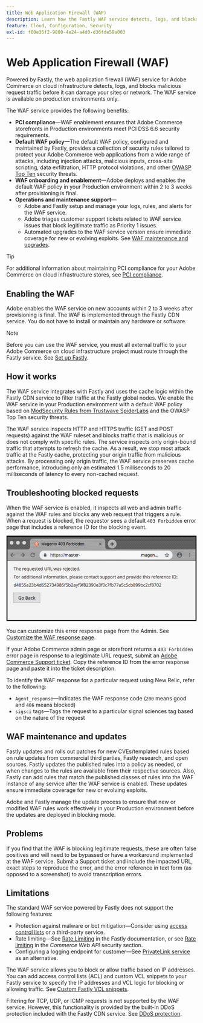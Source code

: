```yaml
---
title: Web Application Firewall (WAF)
description: Learn how the Fastly WAF service detects, logs, and blocks malicious request traffic before it can damage the Adobe Commerce network or sites.
feature: Cloud, Configuration, Security
exl-id: f00e35f2-9800-4e24-a4d0-d36fde59a003
---
```

# Web Application Firewall (WAF)

Powered by Fastly, the web application firewall (WAF) service for Adobe Commerce on cloud infrastructure detects, logs, and blocks malicious request traffic before it can damage your sites or network. The WAF service is available on production environments only.

The WAF service provides the following benefits:

- **PCI compliance**—WAF enablement ensures that Adobe Commerce storefronts in Production environments meet PCI DSS 6.6 security requirements.
- **Default WAF policy**—The default WAF policy, configured and maintained by Fastly, provides a collection of security rules tailored to protect your Adobe Commerce web applications from a wide range of attacks, including injection attacks, malicious inputs, cross-site scripting, data exfiltration, HTTP protocol violations, and other [OWASP Top Ten](https://owasp.org/www-project-top-ten/) security threats.
- **WAF onboarding and enablement**—Adobe deploys and enables the default WAF policy in your Production environment within 2 to 3 weeks after provisioning is final.
- **Operations and maintenance support**—
  - Adobe and Fastly setup and manage your logs, rules, and alerts for the WAF service.
  - Adobe triages customer support tickets related to WAF service issues that block legitimate traffic as Priority 1 issues.
  - Automated upgrades to the WAF service version ensure immediate coverage for new or evolving exploits. See [WAF maintenance and upgrades](#waf-maintenance-and-updates).

>[!TIP]
>
>For additional information about maintaining PCI compliance for your Adobe Commerce on cloud infrastructure stores, see [PCI compliance](https://business.adobe.com/products/magento/pci-compliance.html).

## Enabling the WAF

Adobe enables the WAF service on new accounts within 2 to 3 weeks after provisioning is final. The WAF is implemented through the Fastly CDN service. You do not have to install or maintain any hardware or software.

>[!NOTE]
>
>Before you can use the WAF service, you must all external traffic to your Adobe Commerce on cloud infrastructure project must route through the Fastly service. See [Set up Fastly](fastly-configuration.md).

## How it works

The WAF service integrates with Fastly and uses the cache logic within the Fastly CDN service to filter traffic at the Fastly global nodes. We enable the WAF service in your Production environment with a default WAF policy based on [ModSecurity Rules from Trustwave SpiderLabs](https://github.com/owasp-modsecurity/ModSecurity) and the OWASP Top Ten security threats.

The WAF service inspects HTTP and HTTPS traffic (GET and POST requests) against the WAF ruleset and blocks traffic that is malicious or does not comply with specific rules. The service inspects only origin-bound traffic that attempts to refresh the cache. As a result, we stop most attack traffic at the Fastly cache, protecting your origin traffic from malicious attacks. By processing only origin traffic, the WAF service preserves cache performance, introducing only an estimated 1.5 milliseconds to 20 milliseconds of latency to every non-cached request.

## Troubleshooting blocked requests

When the WAF service is enabled, it inspects all web and admin traffic against the WAF rules and blocks any web request that triggers a rule. When a request is blocked, the requestor sees a default `403 Forbidden` error page that includes a reference ID for the blocking event.

![WAF error page](../../assets/cdn/fastly-waf-403-error.png)

You can customize this error response page from the Admin. See [Customize the WAF response page](fastly-custom-response.md#customize-the-waf-error-page).

If your Adobe Commerce admin page or storefront returns a `403 Forbidden` error page in response to a legitimate URL request, submit an [Adobe Commerce Support ticket](https://experienceleague.adobe.com/docs/commerce-knowledge-base/kb/help-center-guide/magento-help-center-user-guide.html#submit-ticket). Copy the reference ID from the error response page and paste it into the ticket description.

To identify the WAF response for a particular request using New Relic, refer to the following:

- `Agent_response`—Indicates the WAF response code (`200` means good and `406` means blocked)
- `sigsci` tags—Tags the request to a particular signal sciences tag based on the nature of the request

## WAF maintenance and updates

Fastly updates and rolls out patches for new CVEs/templated rules based on rule updates from commercial third parties, Fastly research, and open sources. Fastly updates the published rules into a policy as needed, or when changes to the rules are available from their respective sources. Also, Fastly can add rules that match the published classes of rules into the WAF instance of any service after the WAF service is enabled. These updates ensure immediate coverage for new or evolving exploits.

Adobe and Fastly manage the update process to ensure that new or modified WAF rules work effectively in your Production environment before the updates are deployed in blocking mode.

## Problems

If you find that the WAF is blocking legitimate requests, these are often false positives and will need to be bypassed or have a workaround implemented at the WAF service. Submit a Support ticket and include the impacted URL, exact steps to reproduce the error, and the error reference in text form (as opposed to a screenshot) to avoid transcription errors.

## Limitations

The standard WAF service powered by Fastly does not support the following features:

- Protection against malware or bot mitigation—Consider using [access control lists](./fastly-vcl-allowlist.md) or a third-party service.
- Rate limiting—See [Rate Limiting](https://github.com/fastly/fastly-magento2/blob/master/Documentation/Guides/RATE-LIMITING.md) in the Fastly documentation, or see [Rate limiting](https://developer.adobe.com/commerce/webapi/get-started/rate-limiting/) in the _Commerce Web API_ security section.
- Configuring a logging endpoint for customer—See [PrivateLink service](../development/privatelink-service.md) as an alternative.

The WAF service allows you to block or allow traffic based on IP addresses. You can add access control lists (ACL) and custom VCL snippets to your Fastly service to specify the IP addresses and VCL logic for blocking or allowing traffic. See [Custom Fastly VCL snippets](fastly-vcl-custom-snippets.md).

Filtering for TCP, UDP, or ICMP requests is not supported by the WAF service. However, this functionality is provided by the built-in DDoS protection included with the Fastly CDN service. See [DDoS protection](fastly.md#ddos-protection).
